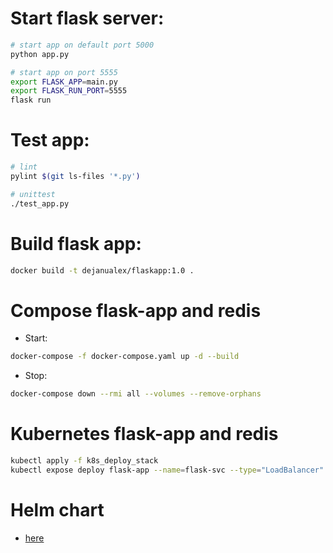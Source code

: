 # Start flask server:
```bash
# start app on default port 5000
python app.py

# start app on port 5555
export FLASK_APP=main.py
export FLASK_RUN_PORT=5555
flask run
```
# Test app:

```bash
# lint
pylint $(git ls-files '*.py')

# unittest
./test_app.py
```
# Build flask app:

```bash
docker build -t dejanualex/flaskapp:1.0 .
```

# Compose flask-app and redis

* Start:
```bash
docker-compose -f docker-compose.yaml up -d --build
```
* Stop:
```bash
docker-compose down --rmi all --volumes --remove-orphans
```

# Kubernetes flask-app and redis

```bash
kubectl apply -f k8s_deploy_stack
kubectl expose deploy flask-app --name=flask-svc --type="LoadBalancer" --port=5555 --target-port=5000
```

# Helm chart

* [here](https://github.com/dejanu/course_materials/blob/main/python_hello_app/helm_chart/readme.md)